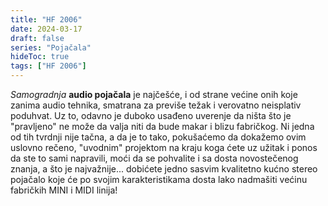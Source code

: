 ```yaml
---
title: "HF 2006"
date: 2024-03-17
draft: false
series: "Pojačala"
hideToc: true
tags: ["HF 2006"]
---
```

<p><em>Samogradnja</em> <strong>audio pojačala</strong> je najčešće, i od strane većine onih koje zanima audio tehnika, smatrana za previše težak i verovatno neisplativ poduhvat. Uz to, odavno je duboko usađeno uverenje da ništa što je "pravljeno" ne može da valja niti da bude makar i blizu fabričkog. Ni jedna od tih tvrdnji nije tačna, a da je to tako, pokušaćemo da dokažemo ovim uslovno rečeno, "uvodnim" projektom na kraju koga ćete uz užitak i ponos da ste to sami napravili, moći da se pohvalite i sa dosta novostečenog znanja, a što je najvažnije... dobićete jedno sasvim kvalitetno kućno stereo pojačalo koje će po svojim karakteristikama dosta lako nadmašiti većinu fabričkih MINI i MIDI linija!</p>
